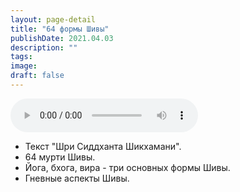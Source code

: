```yaml
---
layout: page-detail
title: "64 формы Шивы"
publishDate: 2021.04.03
description: ""
tags:
image:
draft: false
---
```


<audio title="2021.04.03 - 64 формы Шивы.mp3" src="https://filer-api.advayta.org/v1.0/public/files/73433" controls=""></audio>

* Текст "Шри Сиддханта Шикхамани".
* 64 мурти Шивы.
* Йога, бхога, вира - три основных формы Шивы.
* Гневные аспекты Шивы.

  
